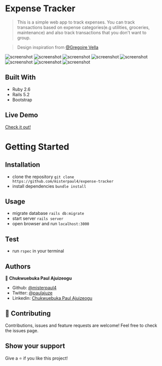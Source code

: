 # Expense Tracker
> This is a simple web app to track expenses. You can track transactions based on expense categories(e.g utilities, groceries, maintenance) and also track transactions that you don't want to group.

>Design inspiration from [@Gregoire Vella](https://www.behance.net/gregoirevella)

![screenshot](./docs/welcome.png)
![screenshot](./docs/signup.png)
![screenshot](./docs/profile.png)
![screenshot](./docs/add_category.png)
![screenshot](./docs/categories.png)
![screenshot](./docs/transactions.png)
![screenshot](./docs/ungrouped_transactions.png)
![screenshot](./docs/show_transaction.png)


## Built With
- Ruby 2.6
- Rails 5.2
- Bootstrap

## Live Demo
[Check it out!](https://gentle-beyond-56463.herokuapp.com/welcome)

# Getting Started
## Installation
- clone the repository `git clone https://github.com/misterpaul4/expense-tracker`
- install dependencies `bundle install`

## Usage
- migrate database `rails db:migrate`
- start server `rails server`
- open browser and run `localhost:3000`

## Test
- run `rspec` in your terminal

## Authors
👤 **Chukwuebuka Paul Ajuizeogu**
- Github: [@misterpaul4](https://github.com/misterpaul4)
- Twitter: [@paulajuze](https://twitter.com/paulajuze)
- Linkedin: [Chukwuebuka Paul Ajuizeogu](https://www.linkedin.com/in/chukwuebuka-paul-ajuizeogu/)

## 🤝 Contributing
Contributions, issues and feature requests are welcome! Feel free to check the issues page.

## Show your support
Give a ⭐️ if you like this project!